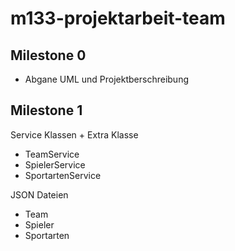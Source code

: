 # m133-projektarbeit-team
## Milestone 0
- Abgane UML und Projektberschreibung

## Milestone 1
Service Klassen + Extra Klasse
-   TeamService
-   SpielerService
-   SportartenService 

JSON Dateien
- Team
- Spieler
- Sportarten
